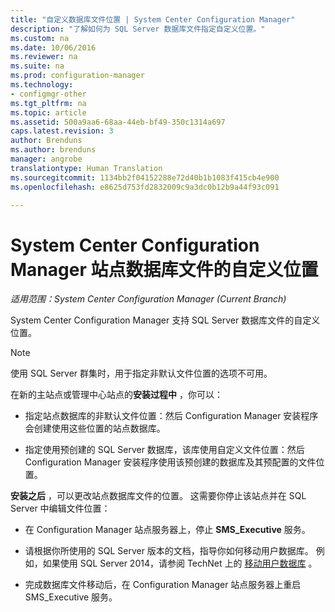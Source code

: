 ```yaml
---
title: "自定义数据库文件位置 | System Center Configuration Manager"
description: "了解如何为 SQL Server 数据库文件指定自定义位置。"
ms.custom: na
ms.date: 10/06/2016
ms.reviewer: na
ms.suite: na
ms.prod: configuration-manager
ms.technology:
- configmgr-other
ms.tgt_pltfrm: na
ms.topic: article
ms.assetid: 500a9aa6-68aa-44eb-bf49-350c1314a697
caps.latest.revision: 3
author: Brenduns
ms.author: brenduns
manager: angrobe
translationtype: Human Translation
ms.sourcegitcommit: 1134bb2f04152288e72d40b1b1083f415cb4e900
ms.openlocfilehash: e8625d753fd2832009c9a3dc0b12b9a44f93c091

---
```

# <a name="custom-locations-for-system-center-configuration-manager-site-database-files"></a>System Center Configuration Manager 站点数据库文件的自定义位置

*适用范围：System Center Configuration Manager (Current Branch)*

 System Center Configuration Manager 支持 SQL Server 数据库文件的自定义位置。  

> [!NOTE]  
>  使用 SQL Server 群集时，用于指定非默认文件位置的选项不可用。  

 在新的主站点或管理中心站点的**安装过程中** ，你可以：  

-   指定站点数据库的非默认文件位置：然后 Configuration Manager 安装程序会创建使用这些位置的站点数据库。  

-   指定使用预创建的 SQL Server 数据库，该库使用自定义文件位置：然后 Configuration Manager 安装程序使用该预创建的数据库及其预配置的文件位置。  

**安装之后** ，可以更改站点数据库文件的位置。 这需要你停止该站点并在 SQL Server 中编辑文件位置：  

-   在 Configuration Manager 站点服务器上，停止 **SMS_Executive** 服务。  

-   请根据你所使用的 SQL Server 版本的文档，指导你如何移动用户数据库。 例如，如果使用 SQL Server 2014，请参阅 TechNet 上的 [移动用户数据库](https://technet.microsoft.com/library/ms345483\(v=sql.120\).aspx) 。  

-   完成数据库文件移动后，在 Configuration Manager 站点服务器上重启 SMS_Executive 服务。  



<!--HONumber=Nov16_HO1-->


